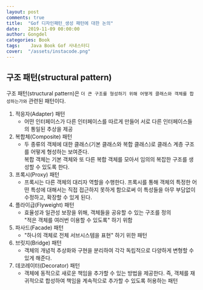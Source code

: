 ```yaml
---
layout: post
comments: true
title:  "Gof 디자인패턴_생성 패턴에 대한 논의"
date:   2019-11-09 00:00:00
author: Gongdel
categories: Book
tags:	 Java Book Gof 사내스터디
cover:  "/assets/instacode.png"
---
```

## 구조 패턴(structural pattern)
구조 패턴(structural pattern)은 `더 큰 구조를 형성하기 위해 어떻게 클래스와 객체를 합성하는가와` 관련된 패턴이다.


1. 적응자(Adapter) 패턴
	- 어떤 인터페이스가 다른 인터페이스를 따르게 만들어 서로 다른 인터페이스들의 통일된 추상을 제공
2. 복합체(Composite) 패턴
	- 두 종류의 객체에 대한 클래스(기본 클래스와 복합 클래스)로 클래스 계층 구조를 어떻게 형성하는 보여준다.  
	복합 객체는 기본 객체와 또 다른 복합 객체를 모아서 임의의 복잡한 구조를 생성할 수 있도록 한다.  
3. 프록시(Proxy) 패턴
	- 프록시는 다른 객체의 대리자 역할을 수행한다. 프록시를 통해 객체의 특정한 어떤 특성에 대해서는 직접 접근하지 못하게 함으로써 이 특성들을 아무 부담없이 수정하고, 확장할 수 있게 된다.  
4.  플라이급(Flyweight) 패턴
	- 효율성과 일관성 보장을 위해, 객체들을 공유할 수 있는 구조를 정의  
		"적은 객체를 여러번 이용할 수 있도록" 하기 위함
5. 파사드(Facade) 패턴
	- "하나의 객체로 전체 서브시스템을 표현" 하기 위한 패턴
6. 브릿지(Bridge) 패턴
	- 객체의 개념적 추상화와 구현을 분리하여 각각 독립적으로 다양하게 변형할 수 있게 해준다.
7. 데코레이터(Decorator) 패턴
	- 객체에 동적으로 새로운 책임을 추가할 수 있는 방법을 제공한다. 즉, 객체를 재귀적으로 합성하여 책임을 계속적으로 추가할 수 있도록 허용하는 패턴
